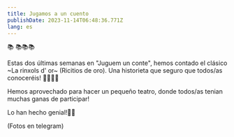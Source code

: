 ```yaml
---
title: Jugamos a un cuento
publishDate: 2023-11-14T06:48:36.771Z
lang: es
---
```

📚 📚📚📚

Estas dos últimas semanas en "Juguem un conte", hemos contado el clásico \~La rinxols d' or\~ (Ricitios de oro). Una historieta que seguro que todos/as conoceréis! 🐻🐻🐻👧

Hemos aprovechado para hacer un pequeño teatro, donde todos/as tenian muchas ganas de participar!

Lo han hecho genial!🤩🤩

(Fotos en telegram)